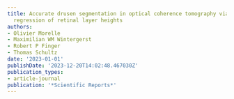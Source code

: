 ```yaml
---
title: Accurate drusen segmentation in optical coherence tomography via order-constrained
  regression of retinal layer heights
authors:
- Olivier Morelle
- Maximilian WM Wintergerst
- Robert P Finger
- Thomas Schultz
date: '2023-01-01'
publishDate: '2023-12-20T14:02:48.467030Z'
publication_types:
- article-journal
publication: '*Scientific Reports*'
---
```

